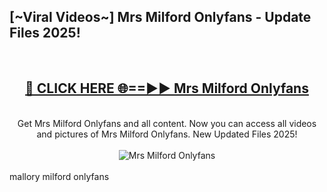 <h2>[~Viral Videos~] Mrs Milford Onlyfans - Update Files 2025!</h2>
<br>
<div align="center">
<h2><a href="https://betterlinks.top/A2PfLJ" rel="nofollow">🔴 CLICK HERE 🌐==►► Mrs Milford Onlyfans</a></h2>
<br>
Get Mrs Milford Onlyfans and all content. Now you can access all videos and pictures of Mrs Milford Onlyfans. New Updated Files 2025!
<br>
<br>
<a href="https://betterlinks.top/A2PfLJ" rel="nofollow" data-target="animated-image.originalLink"><img src="https://i.ibb.co.com/WyWwxjT/player-gif2.gif" alt="Mrs Milford Onlyfans" style="max-width: 100%; display: inline-block;" data-target="animated-image.originalImage"></a>
</div>
<br>
mallory milford onlyfans